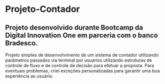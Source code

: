 # Projeto-Contador
## Projeto desenvolvido durante Bootcamp da Digital Innovation One em parceria com o banco Bradesco.
Projeto simples de desenvolvimento de um sistema de contador utilizando parâmetros passados via terminal por usuários utilizando estruturas de controle de fluxo e de controle de decisão para efetuar a proposta. Para eventuais problemas, criei exceções personalizadas para garantir uma boa experiência ao usuário.
